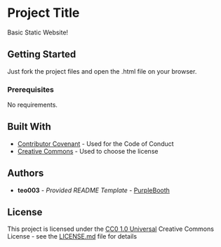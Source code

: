 # Project Title

Basic Static Website!

## Getting Started

Just fork the project files and open the .html file on your browser.

### Prerequisites

No requirements.

## Built With

  - [Contributor Covenant](https://www.contributor-covenant.org/) - Used
    for the Code of Conduct
  - [Creative Commons](https://creativecommons.org/) - Used to choose
    the license

## Authors

  - **teo003** - *Provided README Template* -
    [PurpleBooth](https://github.com/PurpleBooth)

## License

This project is licensed under the [CC0 1.0 Universal](LICENSE.md)
Creative Commons License - see the [LICENSE.md](LICENSE.md) file for
details
